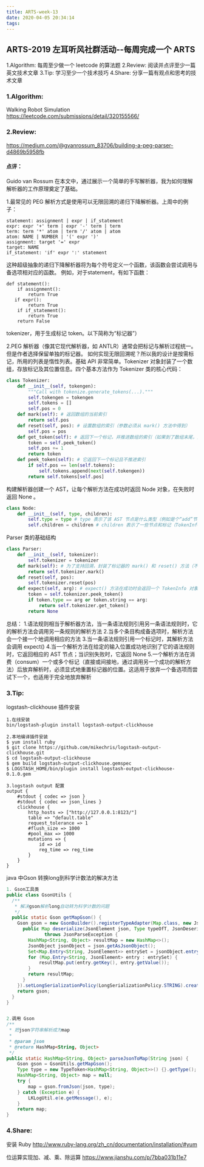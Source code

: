 ```yaml
---
title: ARTS-week-13
date: 2020-04-05 20:34:14
tags:
---
```


## ARTS-2019 左耳听风社群活动--每周完成一个 ARTS
1.Algorithm: 每周至少做一个 leetcode 的算法题
2.Review: 阅读并点评至少一篇英文技术文章
3.Tip: 学习至少一个技术技巧
4.Share: 分享一篇有观点和思考的技术文章

### 1.Algorithm:

Walking Robot Simulation https://leetcode.com/submissions/detail/320155566/

### 2.Review:

https://medium.com/@gvanrossum_83706/building-a-peg-parser-d4869b5958fb

#### 点评：

Guido van Rossum 在本文中，通过展示一个简单的手写解析器，我为如何理解解析器的工作原理奠定了基础。

1.最常见的 PEG 解析方式是使用可以无限回溯的递归下降解析器。上周中的例子：

``` shell
statement: assignment | expr | if_statement
expr: expr '+' term | expr '-' term | term
term: term '*' atom | term '/' atom | atom
atom: NAME | NUMBER | '(' expr ')'
assignment: target '=' expr
target: NAME
if_statement: 'if' expr ':' statement
``` 

这种超级抽象的递归下降解析器将为每个符号定义一个函数，该函数会尝试调用与备选项相对应的函数。
例如，对于statement，有如下函数：

``` shell
def statement():
    if assignment():
        return True
   if expr():
        return True
    if if_statement():
        return True
    return False
```

 tokenizer，用于生成标记 token。以下简称为“标记器”）

2.PEG 解析器（像其它现代解析器，如 ANTLR）通常会把标记与解析过程统一。但是作者选择保留单独的标记器。
如何实现无限回溯呢？所以我的设计是按需标记，所用的列表是惰性列表。基础 API 非常简单。Tokenizer 对象封装了一个数组，存放标记及其位置信息。四个基本方法作为 Tokenizer 类的核心代码：

``` python
class Tokenizer:
    def __init__(self, tokengen):
        """Call with tokenize.generate_tokens(...)."""
        self.tokengen = tokengen
        self.tokens = []
        self.pos = 0
    def mark(self): # 返回数组的当前索引
        return self.pos
    def reset(self, pos): # 设置数组的索引（参数必须从 mark() 方法中得到）
        self.pos = pos
    def get_token(self): # 返回下一个标记，并推进数组的索引（如果到了数组末尾，则从源码中读取另一个标记）
        token = self.peek_token()
        self.pos += 1
        return token
    def peek_token(self): # 它返回下一个标记且不推进索引
        if self.pos == len(self.tokens):
            self.tokens.append(next(self.tokengen))
        return self.tokens[self.pos]
```

构建解析器创建一个 AST，让每个解析方法在成功时返回 Node 对象，在失败时返回 None 。

``` python
class Node:
    def __init__(self, type, children):
        self.type = type # type 表示了该 AST 节点是什么类型（例如是个“add”节点或者“if”节点）
        self.children = children # children 表示了一些节点和标记（TokenInfo 类的实例）
```

Parser 类的基础结构

``` python
class Parser:
    def __init__(self, tokenizer):
        self.tokenizer = tokenizer
    def mark(self): # 为了支持回溯，封装了标记器的 mark() 和 reset() 方法（不改变 API）
        return self.tokenizer.mark()
    def reset(self, pos):
        self.tokenizer.reset(pos)
    def expect(self, arg): # expect() 方法在成功时会返回一个 TokenInfo 对象，在失败时返回 None
        token = self.tokenizer.peek_token()
        if token.type == arg or token.string == arg:
            return self.tokenizer.get_token()
        return None
```

总结：
1.语法规则相当于解析器方法，当一条语法规则引用另一条语法规则时，它的解析方法会调用另一条规则的解析方法
2.当多个条目构成备选项时，解析方法会一个接一个地调用相应的方法
3.当一条语法规则引用一个标记时，其解析方法会调用 expect()
4.当一个解析方法在给定的输入位置成功地识别了它的语法规则时，它返回相应的 AST 节点；当识别失败时，它返回 None
5.一个解析方法在消费（consum）一个或多个标记（直接或间接地，通过调用另一个成功的解析方法）后放弃解析时，必须显式地重置标记器的位置。这适用于放弃一个备选项而尝试下一个，也适用于完全地放弃解析

### 3.Tip:

logstash-clickhouse 插件安装

``` shell
1.在线安装
bin/logstash-plugin install logstash-output-clickhouse

2.本地编译插件安装
$ yum install ruby
$ git clone https://github.com/mikechris/logstash-output-clickhouse.git
$ cd logstash-output-clickhouse
$ gem build logstash-output-clickhouse.gemspec
$ LOGSTASH_HOME/bin/plugin install logstash-output-clickhouse-0.1.0.gem

3.logstash output 配置
output {
    #stdout { codec => json }
    #stdout { codec => json_lines }
    clickhouse {
        http_hosts => ["http://127.0.0.1:8123/"]
        table => "default.table"
        request_tolerance => 1
        #flush_size => 1000
        #pool_max => 1000
        mutations => {
            id => id
            reg_time => reg_time
        }
    }
}
```

java 中Gson 转换long到科学计数法的解决方法

``` java
1. Gson工具类
public class GsonUtils {
  /**
   * 解决gson解析long自动转为科学计数的问题
   */
  public static Gson getMapGson() {
    Gson gson = new GsonBuilder().registerTypeAdapter(Map.class, new JsonDeserializer<Map>() {
      public Map deserialize(JsonElement json, Type typeOfT, JsonDeserializationContext context)
              throws JsonParseException {
        HashMap<String, Object> resultMap = new HashMap<>();
        JsonObject jsonObject = json.getAsJsonObject();
        Set<Map.Entry<String, JsonElement>> entrySet = jsonObject.entrySet();
        for (Map.Entry<String, JsonElement> entry : entrySet) {
            resultMap.put(entry.getKey(), entry.getValue());
        }
        return resultMap;
      }
    }).setLongSerializationPolicy(LongSerializationPolicy.STRING).create();
    return gson;
  }
}


2.调用 Gson
/**
 * 把json字符串解析成为map
 *
 * @param json
 * @return HashMap<String, Object>
 */
public static HashMap<String, Object> parseJsonToMap(String json) {
    Gson gson = GsonUtils.getMapGson();
    Type type = new TypeToken<HashMap<String, Object>>() {}.getType();
    HashMap<String, Object> map = null;
    try {
        map = gson.fromJson(json, type);
    } catch (Exception e) {
        LKLogUtil.e(e.getMessage(), e);
    }
    return map;
}

```

### 4.Share:

安装 Ruby
http://www.ruby-lang.org/zh_cn/documentation/installation/#yum

位运算实现加、减、乘、除运算
https://www.jianshu.com/p/7bba031b11e7